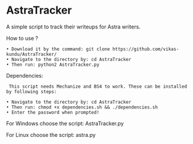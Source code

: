 # AstraTracker
A simple script to track their writeups for Astra writers.


How to use ?

    • Download it by the command: git clone https://github.com/vikas-kundu/AstraTracker/
    • Navigate to the directory by: cd AstraTracker
    • Then run: python2 AstraTracker.py 

Dependencies:

     This script needs Mechanize and BS4 to work. These can be installed by following steps:
    
    • Navigate to the directory by: cd AstraTracker
    • Then run: chmod +x dependencies.sh && ./dependencies.sh
    • Enter the password when prompted!
    
For Windows choose the script: AstraTracker.py  

For Linux choose the script: astra.py
